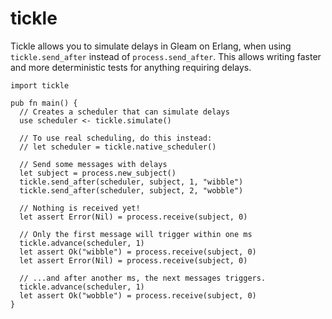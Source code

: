 # tickle

<!--
[![Package Version](https://img.shields.io/hexpm/v/tickle)](https://hex.pm/packages/tickle)
[![Hex Docs](https://img.shields.io/badge/hex-docs-ffaff3)](https://hexdocs.pm/tickle/)

```sh
gleam add tickle@1
```
-->

Tickle allows you to simulate delays in Gleam on Erlang,
when using `tickle.send_after` instead of `process.send_after`.
This allows writing faster and more deterministic tests
for anything requiring delays.

```gleam
import tickle

pub fn main() {
  // Creates a scheduler that can simulate delays
  use scheduler <- tickle.simulate()

  // To use real scheduling, do this instead:
  // let scheduler = tickle.native_scheduler()

  // Send some messages with delays
  let subject = process.new_subject()
  tickle.send_after(scheduler, subject, 1, "wibble")
  tickle.send_after(scheduler, subject, 2, "wobble")

  // Nothing is received yet!
  let assert Error(Nil) = process.receive(subject, 0)

  // Only the first message will trigger within one ms
  tickle.advance(scheduler, 1)
  let assert Ok("wibble") = process.receive(subject, 0)
  let assert Error(Nil) = process.receive(subject, 0)

  // ...and after another ms, the next messages triggers.
  tickle.advance(scheduler, 1)
  let assert Ok("wobble") = process.receive(subject, 0)
}
```

<!--
Further documentation can be found at <https://hexdocs.pm/tickle>.
-->
